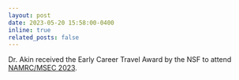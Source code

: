 ```yaml
---
layout: post
date: 2023-05-20 15:58:00-0400
inline: true
related_posts: false
---
```


Dr. Akin received the  Early Career Travel Award by the NSF to attend [NAMRC/MSEC 2023](https://msec-namrc2023.rutgers.edu/).

